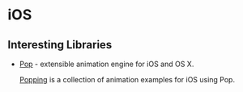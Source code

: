 # iOS

## Interesting Libraries

- [Pop](https://github.com/facebook/pop) - extensible animation engine for iOS
  and OS X.

  [Popping](https://github.com/schneiderandre/popping) is a collection of
  animation examples for iOS using Pop.

